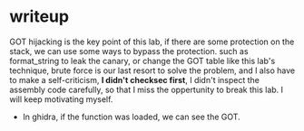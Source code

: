 # writeup 

GOT hijacking is the key point of this lab, 
if there are some protection on the stack, we can use some ways to bypass the protection.
such as format_string to leak the canary, or change the GOT table like this lab's technique,
brute force is our last resort to solve the problem,
and I also have to make a self-criticism, **I didn't checksec first**, 
I didn't inspect the assembly code carefully, so that I miss the oppertunity to 
break this lab. I will keep motivating myself.

- In ghidra, if the function was loaded, we can see the GOT.